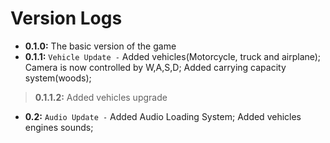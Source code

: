 # Version Logs

- **0.1.0:** The basic version of the game
- **0.1.1:**  `Vehicle Update -` Added vehicles(Motorcycle, truck and airplane); Camera is now controlled by W,A,S,D; Added carrying capacity system(woods);
>**0.1.1.2:** Added vehicles upgrade

- **0.2:**  `Audio Update -` Added Audio Loading System; Added vehicles engines sounds;